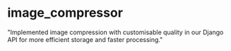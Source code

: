 # image_compressor
"Implemented image compression with customisable quality in our Django API for more efficient storage and faster processing."
